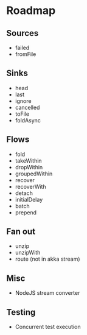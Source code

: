 
# Roadmap

## Sources

 * failed
 * fromFile
 
## Sinks

 * head
 * last
 * ignore
 * cancelled
 * toFile
 * foldAsync
 
## Flows
 
 * fold
 * takeWithin
 * dropWithin
 * groupedWithin
 * recover
 * recoverWith
 * detach
 * initialDelay
 * batch
 * prepend
 
## Fan out

 * unzip
 * unzipWith
 * route (not in akka stream)
 
## Misc
 
 * NodeJS stream converter
 
## Testing

 * Concurrent test execution